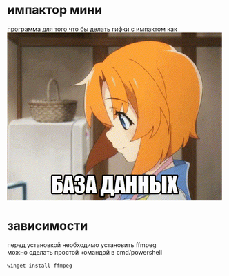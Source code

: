 # импактор мини
программа для того что бы делать гифки с импактом как <br>
![](/readme_preview.gif)
# зависимости
перед установкой необходимо установить ffmpeg <br>
можно сделать простой командой в cmd/powershell
```
winget install ffmpeg 
```
